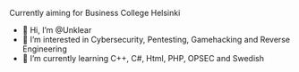 Currently aiming for Business College Helsinki
- 👋 Hi, I’m @Unklear
- 👀 I’m interested in Cybersecurity, Pentesting, Gamehacking and Reverse Engineering
- 🌱 I’m currently learning C++, C#, Html, PHP, OPSEC and Swedish

